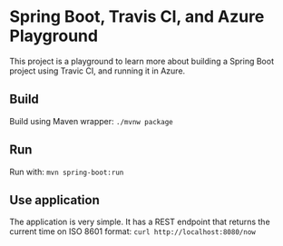 # Spring Boot, Travis CI, and Azure Playground

This project is a playground to learn more about building a Spring Boot project using Travic CI, and running it in Azure.

## Build

Build using Maven wrapper: `./mvnw package`

## Run

Run with: `mvn spring-boot:run`

## Use application

The application is very simple.
It has a REST endpoint that returns the current time on ISO 8601 format:
`curl http://localhost:8080/now`
